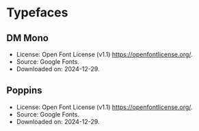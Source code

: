 # Typefaces

## DM Mono

- License: Open Font License (v1.1) <https://openfontlicense.org/>.
- Source: Google Fonts.
- Downloaded on: 2024-12-29.

## Poppins

- License: Open Font License (v1.1) <https://openfontlicense.org/>.
- Source: Google Fonts.
- Downloaded on: 2024-12-29.
